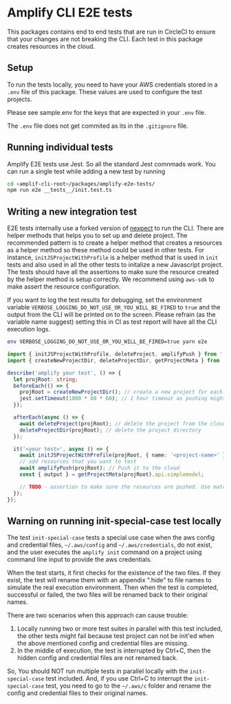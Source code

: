 # Amplify CLI E2E tests

This packages contains end to end tests that are run in CircleCI to ensure that your changes are not breaking the CLI. Each test in this package creates resources in the cloud.

## Setup

To run the tests locally, you need to have your AWS credentials stored in a `.env` file of this package. These values are used to configure the test projects.

Please see sample.env for the keys that are expected in your `.env` file.

The `.env` file does not get commited as its in the `.gitignore` file.

## Running individual tests

Amplify E2E tests use Jest. So all the standard Jest comnmads work.
You can run a single test while adding a new test by running

```bash
cd <amplif-cli-root>/packages/amplify-e2e-tests/
npm run e2e __tests__/init.test.ts
```

## Writing a new integration test

E2E tests internally use a forked version of [nexpect](https://www.npmjs.com/package/nexpect) to run the CLI. There are helper methods that helps you to set up and delete project. The recommended pattern is to create a helper method that creates a resources as a helper method so these method could be used in other tests. For instance, `initJSProjectWithProfile` is a helper method that is used in `init` tests and also used in all the other tests to initalize a new Javascript project. The tests should have all the assertions to make sure the resource created by the helper method is setup correctly. We recommend using `aws-sdk` to make assert the resource configuration.

If you want to log the test results for debugging, set the environment variable `VERBOSE_LOGGING_DO_NOT_USE_OR_YOU_WILL_BE_FIRED` to `true` and the output from the CLI will be printed on to the screen. Please refrain (as the variable name suggest) setting this in CI as test report will have all the CLI execution logs.

```sh
env VERBOSE_LOGGING_DO_NOT_USE_OR_YOU_WILL_BE_FIRED=true yarn e2e
```

```typescript
import { initJSProjectWithProfile, deleteProject, amplifyPush } from '../init';
import { createNewProjectDir, deleteProjectDir, getProjectMeta } from '../utils';

describe('amplify your test', () => {
  let projRoot: string;
  beforeEach(() => {
    projRoot = createNewProjectDir(); // create a new project for each test
    jest.setTimeout(1000 * 60 * 60); // 1 hour timeout as pushing might be slow
  });

  afterEach(async () => {
    await deleteProject(projRoot); // delete the project from the cloud
    deleteProjectDir(projRoot); // delete the project directory
  });

  it('<your test>', async () => {
    await initJSProjectWithProfile(projRoot, { name: '<project-name>' });
    // add resources that you want to test
    await amplifyPush(projRoot); // Push it to the cloud
    const { output } = getProjectMeta(projRoot).api.simplemodel;

    // TODO - assertion to make sure the resources are pushed. Use matcher
  });
});
```

## Warning on running init-special-case test locally

The test `init-special-case` tests a special use case when the aws config and credential files, `~/.aws/config` and `~/.aws/credentials`, do not exist, and the user executes the `amplify init` command on a project using command line input to provide the aws credentials.

When the test starts, it first checks for the existence of the two files. If they exist, the test will rename them with an appendix ".hide" to file names to simulate the real execution environment. Then when the test is completed, successful or failed, the two files will be renamed back to their original names.

There are two scenarios when this approach can cause trouble:

1. Locally running two or more test suites in parallel with this test included, the other tests might fail because test project can not be init'ed when the above mentioned config and credential files are missing.
2. In the middle of execution, the test is interrupted by Ctrl+C, then the hidden config and credential files are not renamed back.

So, You should NOT run multiple tests in parallel locally with the `init-special-case` test included. And, if you use Ctrl+C to interrupt the `init-special-case` test, you need to go to the `~/.aws/c` folder and rename the config and credential files to their original names.
